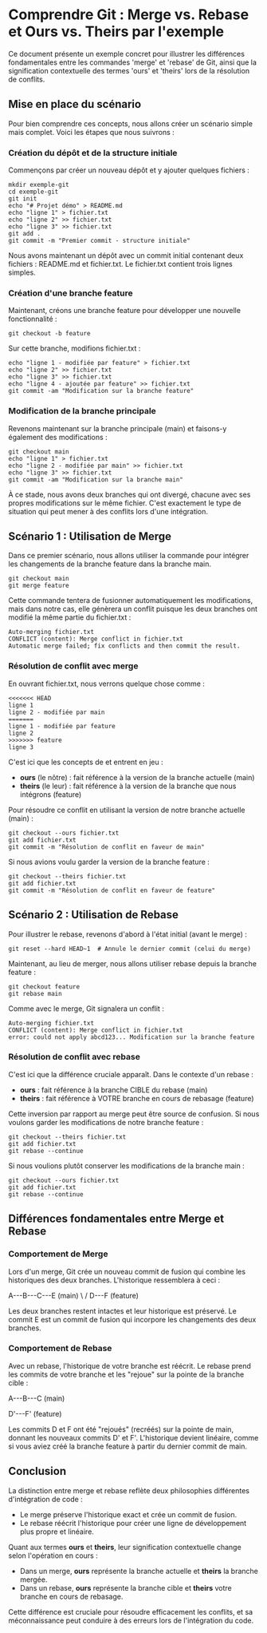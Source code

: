 # Comprendre Git : Merge vs. Rebase et Ours vs. Theirs par l'exemple

Ce document présente un exemple concret pour illustrer les différences fondamentales entre les commandes 'merge' et 'rebase' de Git, ainsi que la signification contextuelle des termes 'ours' et 'theirs' lors de la résolution de conflits.

## Mise en place du scénario

Pour bien comprendre ces concepts, nous allons créer un scénario simple mais complet. Voici les étapes que nous suivrons :

### Création du dépôt et de la structure initiale

Commençons par créer un nouveau dépôt et y ajouter quelques fichiers :

```
mkdir exemple-git
cd exemple-git
git init
echo "# Projet démo" > README.md
echo "ligne 1" > fichier.txt
echo "ligne 2" >> fichier.txt
echo "ligne 3" >> fichier.txt
git add .
git commit -m "Premier commit - structure initiale"
```

Nous avons maintenant un dépôt avec un commit initial contenant deux fichiers : README.md et fichier.txt. Le fichier.txt contient trois lignes simples.

### Création d'une branche feature

Maintenant, créons une branche feature pour développer une nouvelle fonctionnalité :

```
git checkout -b feature
```

Sur cette branche, modifions fichier.txt :

```
echo "ligne 1 - modifiée par feature" > fichier.txt
echo "ligne 2" >> fichier.txt
echo "ligne 3" >> fichier.txt
echo "ligne 4 - ajoutée par feature" >> fichier.txt
git commit -am "Modification sur la branche feature"
```

### Modification de la branche principale

Revenons maintenant sur la branche principale (main) et faisons-y également des modifications :

```
git checkout main
echo "ligne 1" > fichier.txt
echo "ligne 2 - modifiée par main" >> fichier.txt
echo "ligne 3" >> fichier.txt
git commit -am "Modification sur la branche main"
```

À ce stade, nous avons deux branches qui ont divergé, chacune avec ses propres modifications sur le même fichier. C'est exactement le type de situation qui peut mener à des conflits lors d'une intégration.

## Scénario 1 : Utilisation de Merge

Dans ce premier scénario, nous allons utiliser la commande  pour intégrer les changements de la branche feature dans la branche main.

```
git checkout main
git merge feature
```

Cette commande tentera de fusionner automatiquement les modifications, mais dans notre cas, elle génèrera un conflit puisque les deux branches ont modifié la même partie du fichier.txt :

```
Auto-merging fichier.txt
CONFLICT (content): Merge conflict in fichier.txt
Automatic merge failed; fix conflicts and then commit the result.
```

### Résolution de conflit avec merge

En ouvrant fichier.txt, nous verrons quelque chose comme :

```
<<<<<<< HEAD
ligne 1
ligne 2 - modifiée par main
=======
ligne 1 - modifiée par feature
ligne 2
>>>>>>> feature
ligne 3
```

C'est ici que les concepts de  et  entrent en jeu :
- **ours** (le nôtre) : fait référence à la version de la branche actuelle (main)
- **theirs** (le leur) : fait référence à la version de la branche que nous intégrons (feature)

Pour résoudre ce conflit en utilisant la version de notre branche actuelle (main) :

```
git checkout --ours fichier.txt
git add fichier.txt
git commit -m "Résolution de conflit en faveur de main"
```

Si nous avions voulu garder la version de la branche feature :

```
git checkout --theirs fichier.txt
git add fichier.txt
git commit -m "Résolution de conflit en faveur de feature"
```

## Scénario 2 : Utilisation de Rebase

Pour illustrer le rebase, revenons d'abord à l'état initial (avant le merge) :

```
git reset --hard HEAD~1  # Annule le dernier commit (celui du merge)
```

Maintenant, au lieu de merger, nous allons utiliser rebase depuis la branche feature :

```
git checkout feature
git rebase main
```

Comme avec le merge, Git signalera un conflit :

```
Auto-merging fichier.txt
CONFLICT (content): Merge conflict in fichier.txt
error: could not apply abcd123... Modification sur la branche feature
```

### Résolution de conflit avec rebase

C'est ici que la différence cruciale apparaît. Dans le contexte d'un rebase :
- **ours** : fait référence à la branche CIBLE du rebase (main)
- **theirs** : fait référence à VOTRE branche en cours de rebasage (feature)

Cette inversion par rapport au merge peut être source de confusion. Si nous voulons garder les modifications de notre branche feature :

```
git checkout --theirs fichier.txt
git add fichier.txt
git rebase --continue
```

Si nous voulions plutôt conserver les modifications de la branche main :

```
git checkout --ours fichier.txt
git add fichier.txt
git rebase --continue
```

## Différences fondamentales entre Merge et Rebase

### Comportement de Merge

Lors d'un merge, Git crée un nouveau commit de fusion qui combine les historiques des deux branches. L'historique ressemblera à ceci :

A---B---C---E (main)
\ /
D---F (feature)


Les deux branches restent intactes et leur historique est préservé. Le commit E est un commit de fusion qui incorpore les changements des deux branches.

### Comportement de Rebase

Avec un rebase, l'historique de votre branche est réécrit. Le rebase prend les commits de votre branche et les "rejoue" sur la pointe de la branche cible :

A---B---C (main)

D'---F' (feature)


Les commits D et F ont été "rejoués" (recréés) sur la pointe de main, donnant les nouveaux commits D' et F'. L'historique devient linéaire, comme si vous aviez créé la branche feature à partir du dernier commit de main.

## Conclusion

La distinction entre merge et rebase reflète deux philosophies différentes d'intégration de code :
- Le merge préserve l'historique exact et crée un commit de fusion.
- Le rebase réécrit l'historique pour créer une ligne de développement plus propre et linéaire.

Quant aux termes **ours** et **theirs**, leur signification contextuelle change selon l'opération en cours :
- Dans un merge, **ours** représente la branche actuelle et **theirs** la branche mergée.
- Dans un rebase, **ours** représente la branche cible et **theirs** votre branche en cours de rebasage.

Cette différence est cruciale pour résoudre efficacement les conflits, et sa méconnaissance peut conduire à des erreurs lors de l'intégration du code.
